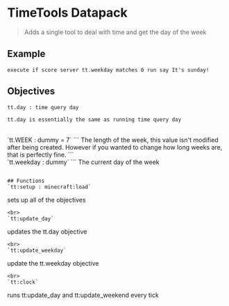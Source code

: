 # TimeTools Datapack

> Adds a single tool to deal with time and get the day of the week

## Example

``` 
execute if score server tt.weekday matches 0 run say It's sunday!  
```

## Objectives

`tt.day : time query day`
```
tt.day is essentially the same as running time query day  

```
<br>
`tt.WEEK : dummy = 7`
```
The length of the week, this value isn't modified after being created.  
However if you wanted to change how long weeks are, that is perfectly fine.  
```
<br>
`tt.weekday : dummy`
```
The current day of the week  

```

## Functions
`tt:setup : minecraft:load`
```
sets up all of the objectives  
```
<br>
`tt:update_day`
```
updates the tt.day objective  
```
<br>
`tt:update_weekday`
```
update the tt.weekday objective  
```
<br>
`tt:clock`
```
runs tt:update_day and tt:update_weekend every tick  
```

